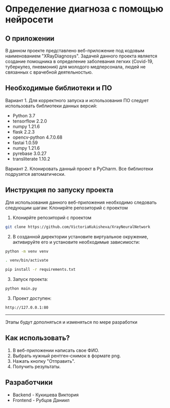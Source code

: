 # Определение диагноза с помощью нейросети
## О приложении
В данном проекте представлено веб-приложение под кодовым наименованием "XRayDiagnosys". 
Задачей данного проекта является создание помощника в определение заболевания легких (Covid-19, туберкулез, пневмония) для молодого медперсонала, людей не связанных с врачебной деятельностью.
## Необходимые библиотеки и ПО
Вариант 1. Для корректного запуска и использования ПО следует использовать библиотеки данных версий:
* Python 3.7
* tensorflow 2.2.0
* numpy 1.21.6
* flask 2.2.3
* opencv-python 4.7.0.68
* fastai  1.0.59
* numpy 1.21.6
* pyrebase 3.0.27
* transliterate 1.10.2

Вариант 2. Клонировать данный проект в PyCharm. Все библиотеки подрузятся автоматически.
## Инструкция по запуску проекта
Для использования данного веб-приложения необходимо следовать следующим шагам:
Клонирйте репозиторий с проектом
1. Клонирйте репозиторий с проектом
```sh
git clone https://github.com/VictoriaKukisheva/XrayNeuralNetwork
```
2. В созданной директории установите виртуальное окружение, активируйте его и установите необходимые зависимости:
```sh
python -m venv venv

. venv/bin/activate

pip install -r requirements.txt
```
3. Запуск проекта:
```sh
python main.py
```
3. Проект доступен:
```sh
http://127.0.0.1:80
```

***
Этапы будут дополняться и изменяться по мере разработки
## Как использовать?
1) В веб-приложении написать свое ФИО.
2) Выбрать нужный рентген-снимок в формате png.
3) Нажать кнопку "Отправить".
4) Получить результаты.
## Разработчики
* Backend - Кукишева Виктория
* Frontend - Рубцов Даниил

